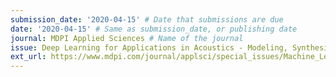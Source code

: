 ```yaml
---
submission_date: '2020-04-15' # Date that submissions are due
date: '2020-04-15' # Same as submission_date, or publishing date
journal: MDPI Applied Sciences # Name of the journal
issue: Deep Learning for Applications in Acoustics - Modeling, Synthesis, and Listening # Name of this issue
ext_url: https://www.mdpi.com/journal/applsci/special_issues/Machine_Learning_Acoustical_Problems # URL to call for articles for this issue
---
```

